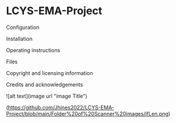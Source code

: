 # LCYS-EMA-Project

Configuration

Installation

Operating instructions

Files

Copyright and licensing information

Credits and acknowledgements

![alt text](image url "image Title")

(https://github.com/Jhines2022/LCYS-EMA-Project/blob/main/Folder%20of%20Scanner%20images/ifLen.png)
